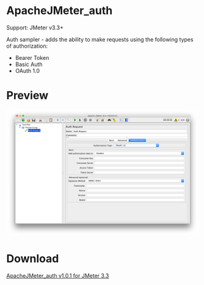 # ApacheJMeter_auth

Support: JMeter v3.3+

Auth sampler - adds the ability to make requests using the following types of authorization:
 - Bearer Token
 - Basic Auth
 - OAuth 1.0
 
# Preview
<img id="demo" src="docs/img/image.png" width="600">
 
# Download 
[ApacheJMeter_auth v1.0.1 for JMeter 3.3](https://github.com/dlenroc/ApacheJMeter_auth/releases/download/v1.0.1/ApacheJMeter_auth.jar)